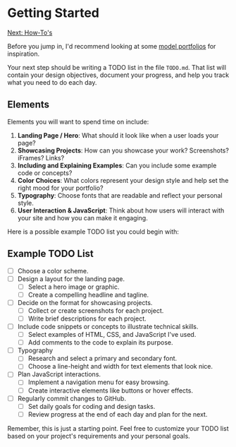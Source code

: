 # Getting Started

[Next: How-To's](./how-tos.md)

Before you jump in, I'd recommend looking at some [model portfolios](./models.md) for inspiration.

Your next step should be writing a TODO list in the file `TODO.md`. That list will contain your design objectives, document your progress, and help you track what you need to do each day.

## Elements
Elements you will want to spend time on include:

1. **Landing Page / Hero**: What should it look like when a user loads your page?
2. **Showcasing Projects**: How can you showcase your work? Screenshots? iFrames? Links?
3. **Including and Explaining Examples**: Can you include some example code or concepts?
4. **Color Choices**: What colors represent your design style and help set the right mood for your portfolio?
5. **Typography**: Choose fonts that are readable and reflect your personal style.
6. **User Interaction & JavaScript**: Think about how users will interact with your site and how you can make it engaging.

Here is a possible example TODO list you could begin with:

## Example TODO List
- [ ] Choose a color scheme.
- [ ] Design a layout for the landing page.
  - [ ] Select a hero image or graphic.
  - [ ] Create a compelling headline and tagline.
- [ ] Decide on the format for showcasing projects.
  - [ ] Collect or create screenshots for each project.
  - [ ] Write brief descriptions for each project.  
- [ ] Include code snippets or concepts to illustrate technical skills.
  - [ ] Select examples of HTML, CSS, and JavaScript I've used.
  - [ ] Add comments to the code to explain its purpose.
- [ ] Typography
  - [ ] Research and select a primary and secondary font.
  - [ ] Choose a line-height and width for text elements that look nice.
- [ ] Plan JavaScript interactions.
  - [ ] Implement a navigation menu for easy browsing.
  - [ ] Create interactive elements like buttons or hover effects.
- [ ] Regularly commit changes to GitHub.
  - [ ] Set daily goals for coding and design tasks.
  - [ ] Review progress at the end of each day and plan for the next.

Remember, this is just a starting point. Feel free to customize your TODO list based on your project's requirements and your personal goals.
